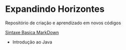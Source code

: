 # Expandindo Horizontes
Repositório de criação e aprendizado em novos códigos

[Sintaxe Basica MarkDown](https://www.markdownguide.org/basic-syntax/)

- Introdução ao Java

